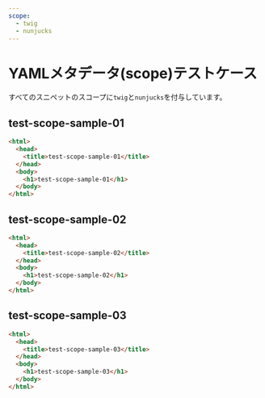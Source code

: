 ```yaml
---
scope: 
  - twig
  - nunjucks
---
```

YAMLメタデータ(scope)テストケース
=====================

すべてのスニペットのスコープに`twig`と`nunjucks`を付与しています。

test-scope-sample-01
---------------------

```html
<html>
  <head>
    <title>test-scope-sample-01</title>
  </head>
  <body>
    <h1>test-scope-sample-01</h1>
  </body>
</html>
```

test-scope-sample-02
---------------------

```html
<html>
  <head>
    <title>test-scope-sample-02</title>
  </head>
  <body>
    <h1>test-scope-sample-02</h1>
  </body>
</html>
```

test-scope-sample-03
---------------------

```html
<html>
  <head>
    <title>test-scope-sample-03</title>
  </head>
  <body>
    <h1>test-scope-sample-03</h1>
  </body>
</html>
```
